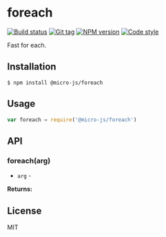 
# foreach

[![Build status][travis-image]][travis-url]
[![Git tag][git-image]][git-url]
[![NPM version][npm-image]][npm-url]
[![Code style][standard-image]][standard-url]

Fast for each.

## Installation

    $ npm install @micro-js/foreach

## Usage

```js
var foreach = require('@micro-js/foreach')

```

## API

### foreach(arg)

- `arg` -

**Returns:**

## License

MIT

[travis-image]: https://img.shields.io/travis/micro-js/foreach.svg?style=flat-square
[travis-url]: https://travis-ci.org/micro-js/foreach
[git-image]: https://img.shields.io/github/tag/micro-js/foreach.svg
[git-url]: https://github.com/micro-js/foreach
[standard-image]: https://img.shields.io/badge/code%20style-standard-brightgreen.svg?style=flat
[standard-url]: https://github.com/feross/standard
[npm-image]: https://img.shields.io/npm/v/@micro-js/foreach.svg?style=flat-square
[npm-url]: https://npmjs.org/package/@micro-js/foreach
